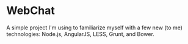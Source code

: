 WebChat
========

A simple project I'm using to familiarize myself with a few new (to me) technologies: Node.js, AngularJS, LESS, Grunt, and Bower.
